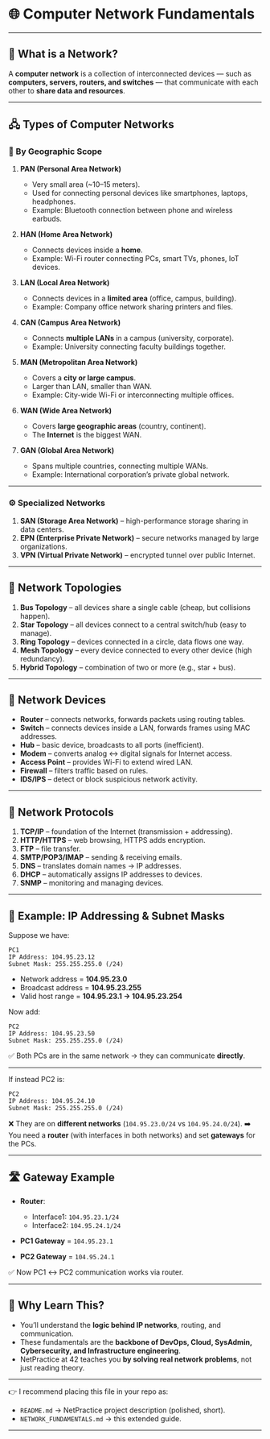 
# 🌐 Computer Network Fundamentals

---

## 📌 What is a Network?

A **computer network** is a collection of interconnected devices — such as **computers, servers, routers, and switches** — that communicate with each other to **share data and resources**.

---

## 🖧 Types of Computer Networks

### 📍 By Geographic Scope

1. **PAN (Personal Area Network)**

   * Very small area (~10–15 meters).
   * Used for connecting personal devices like smartphones, laptops, headphones.
   * Example: Bluetooth connection between phone and wireless earbuds.

2. **HAN (Home Area Network)**

   * Connects devices inside a **home**.
   * Example: Wi-Fi router connecting PCs, smart TVs, phones, IoT devices.

3. **LAN (Local Area Network)**

   * Connects devices in a **limited area** (office, campus, building).
   * Example: Company office network sharing printers and files.

4. **CAN (Campus Area Network)**

   * Connects **multiple LANs** in a campus (university, corporate).
   * Example: University connecting faculty buildings together.

5. **MAN (Metropolitan Area Network)**

   * Covers a **city or large campus**.
   * Larger than LAN, smaller than WAN.
   * Example: City-wide Wi-Fi or interconnecting multiple offices.

6. **WAN (Wide Area Network)**

   * Covers **large geographic areas** (country, continent).
   * The **Internet** is the biggest WAN.

7. **GAN (Global Area Network)**

   * Spans multiple countries, connecting multiple WANs.
   * Example: International corporation’s private global network.

---

### ⚙️ Specialized Networks

1. **SAN (Storage Area Network)** – high-performance storage sharing in data centers.
2. **EPN (Enterprise Private Network)** – secure networks managed by large organizations.
3. **VPN (Virtual Private Network)** – encrypted tunnel over public Internet.

---

## 🔗 Network Topologies

1. **Bus Topology** – all devices share a single cable (cheap, but collisions happen).
2. **Star Topology** – all devices connect to a central switch/hub (easy to manage).
3. **Ring Topology** – devices connected in a circle, data flows one way.
4. **Mesh Topology** – every device connected to every other device (high redundancy).
5. **Hybrid Topology** – combination of two or more (e.g., star + bus).

---

## 📡 Network Devices

* **Router** – connects networks, forwards packets using routing tables.
* **Switch** – connects devices inside a LAN, forwards frames using MAC addresses.
* **Hub** – basic device, broadcasts to all ports (inefficient).
* **Modem** – converts analog ↔ digital signals for Internet access.
* **Access Point** – provides Wi-Fi to extend wired LAN.
* **Firewall** – filters traffic based on rules.
* **IDS/IPS** – detect or block suspicious network activity.

---

## 📜 Network Protocols

1. **TCP/IP** – foundation of the Internet (transmission + addressing).
2. **HTTP/HTTPS** – web browsing, HTTPS adds encryption.
3. **FTP** – file transfer.
4. **SMTP/POP3/IMAP** – sending & receiving emails.
5. **DNS** – translates domain names → IP addresses.
6. **DHCP** – automatically assigns IP addresses to devices.
7. **SNMP** – monitoring and managing devices.

---

## 🧮 Example: IP Addressing & Subnet Masks

Suppose we have:

```
PC1
IP Address: 104.95.23.12
Subnet Mask: 255.255.255.0 (/24)
```

* Network address = **104.95.23.0**
* Broadcast address = **104.95.23.255**
* Valid host range = **104.95.23.1 → 104.95.23.254**

Now add:

```
PC2
IP Address: 104.95.23.50
Subnet Mask: 255.255.255.0 (/24)
```

✅ Both PCs are in the same network → they can communicate **directly**.

---

If instead PC2 is:

```
PC2
IP Address: 104.95.24.10
Subnet Mask: 255.255.255.0 (/24)
```

❌ They are on **different networks** (`104.95.23.0/24` vs `104.95.24.0/24`).
➡️ You need a **router** (with interfaces in both networks) and set **gateways** for the PCs.

---

## 🛣️ Gateway Example

* **Router**:

  * Interface1: `104.95.23.1/24`
  * Interface2: `104.95.24.1/24`

* **PC1 Gateway** = `104.95.23.1`

* **PC2 Gateway** = `104.95.24.1`

✅ Now PC1 ↔ PC2 communication works via router.

---

## 🎯 Why Learn This?

* You’ll understand the **logic behind IP networks**, routing, and communication.
* These fundamentals are the **backbone of DevOps, Cloud, SysAdmin, Cybersecurity, and Infrastructure engineering**.
* NetPractice at 42 teaches you **by solving real network problems**, not just reading theory.

---

👉 I recommend placing this file in your repo as:

* `README.md` → NetPractice project description (polished, short).
* `NETWORK_FUNDAMENTALS.md` → this extended guide.

---
